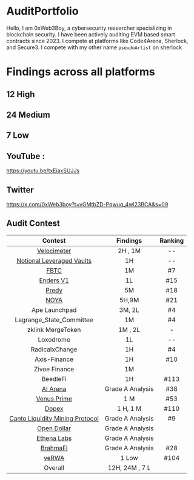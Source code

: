 # AuditPortfolio

Hello, I am 0xWeb3Boy, a cybersecurity researcher specializing in blockchain security. I have been actively auditing EVM based smart contracts since 2023. I compete at platforms like Code4Arena, Sherlock, and Secure3. I compete with my other name `pseudoArtist` on sherlock

# Findings across all platforms

## 12 High 
## 24 Medium 
## 7 Low 



## YouTube :
https://youtu.be/txEiaxSUJJs

## Twitter
https://x.com/0xWeb3boy?t=vGMtbZD-Pqwuq_4wl23BCA&s=09





## Audit Contest

| Contest | Findings | Ranking | 
|:--:|:--:|:--:|
| [Velocimeter](https://github.com/sherlock-audit/2024-06-velocimeter-judging/issues) | 2H , 1M | -- |  
| [Notional Leveraged Vaults](https://github.com/sherlock-audit/2024-06-leveraged-vaults-judging/issues/28) | 1H | -- |  
| [FBTC](https://app.secure3.io/614576bf93?tab=winners) | 1M | #7 |  
| [Enders V1](https://app.secure3.io/16a8f0eebf?tab=winners) | 1L | #15 |  
| [Predy](https://code4rena.com/audits/2024-05-predy#top) | 5M | #18  |  
| [NOYA](https://code4rena.com/audits/2024-04-noya#top) | 5H,9M | #21 | 
| Ape Launchpad | 3M, 2L | #4  |
| Lagrange_State_Committee| 1M | #4  | 
| zklink MergeToken| 1M , 2L | - |
| Loxodrome| 1L | --  | 
| RadicalxChange | 1H | #4  | 
| Axis-Finance | 1H | #10  | 
| Zivoe Finance | 1M |  |  
| BeedleFi | 1H | #113 |  
| [AI Arena](https://code4rena.com/audits/2024-02-ai-arena#top) | Grade A Analysis | #38  | 
| [Venus Prime](https://code4rena.com/audits/2023-09-venus-prime) | 1 M | #53  |  
| [Dopex](https://code4rena.com/audits/2023-08-dopex) | 1 H, 1 M | #110  |
| [Canto Liquidity Mining Protocol](https://code4rena.com/audits/2023-10-canto-liquidity-mining-protocol) | Grade A Analysis | #9 |
| [Open Dollar](https://code4rena.com/audits/2023-10-open-dollar) | Grade A Analysis | 
| [Ethena Labs](https://code4rena.com/audits/2023-10-ethena-labs) | Grade A Analysis  |  
| [BrahmaFi](https://code4rena.com/reports/2023-10-brahma) | Grade A Analysis | #28 | 
| [veRWA](https://code4rena.com/reports/2023-08-verwa) | 1 Low | #104 | 
| Overall | 12H, 24M , 7 L |   |








